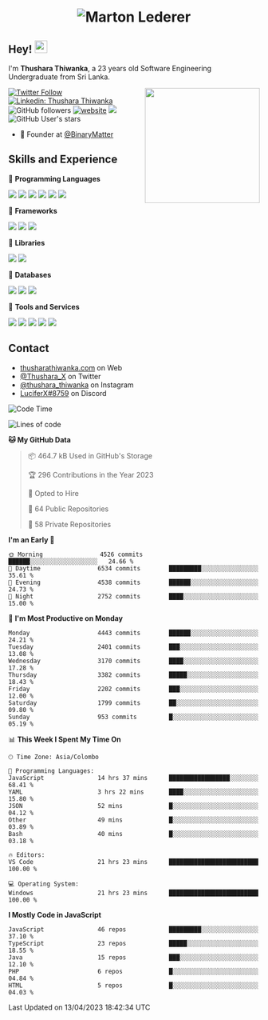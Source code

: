 <h1 align="center">
  <img src="https://raw.githubusercontent.com/ThusharaX/ThusharaX/master/name.svg" alt="Marton Lederer" />
</h1>

## Hey! <img src="https://media.giphy.com/media/hvRJCLFzcasrR4ia7z/giphy.gif" width="25px" height="25px">  
I'm <strong>Thushara Thiwanka</strong>, a 23 years old Software Engineering Undergraduate from Sri Lanka.

<img align='right' src="https://media.giphy.com/media/M9gbBd9nbDrOTu1Mqx/giphy.gif" width="230">

[![Twitter Follow](https://img.shields.io/twitter/follow/Thushara_X?label=Follow)](https://twitter.com/intent/follow?screen_name=Thushara_X)
[![Linkedin: Thushara Thiwanka](https://img.shields.io/badge/-Thushara_Thiwanaka-blue?style=flat-square&logo=Linkedin&logoColor=white&link=https://www.linkedin.com/in/thushara-thiwanka/)](https://www.linkedin.com/in/thushara-thiwanka/)
![GitHub followers](https://img.shields.io/github/followers/ThusharaX?label=Follow&style=social)
[![website](https://img.shields.io/badge/Website-46a2f1.svg?&style=flat-square&logo=Google-Chrome&logoColor=white&link=https://anmolsingh.me/)](https://thusharathiwanka.com/)
![](https://camo.githubusercontent.com/f1c00c1d3c0d9b8f4431c8082be05835cd7795233799bcef63c216d59cf4f6a0/68747470733a2f2f6b6f6d617265762e636f6d2f67687076632f3f757365726e616d653d546875736861726158267374796c653d666c617426636f6c6f723d627269676874677265656e)
![GitHub User's stars](https://img.shields.io/github/stars/ThusharaX?affiliations=OWNER%2CCOLLABORATOR%2CORGANIZATION_MEMBER&style=social)

<!-- - 🧭 Founder at [@Nano-Spark](https://github.com/Nano-Spark) -->
- 🧭 Founder at [@BinaryMatter](https://github.com/BinaryMatter)

<!-- - 👥 Core team member at [@Binary-Matter](https://github.com/Binary-Matter) and [@SLIIT-2020-June](https://github.com/SLIIT-2020-June) -->

## Skills and Experience
🔴 <strong>Programming Languages</strong>

![](https://img.shields.io/badge/Python-3776AB?style=for-the-badge&logo=python&logoColor=white)
![](https://img.shields.io/badge/C-00599C?style=for-the-badge&logo=c&logoColor=white)
![](https://img.shields.io/badge/C%2B%2B-00599C?style=for-the-badge&logo=c%2B%2B&logoColor=white)
![](https://img.shields.io/badge/JavaScript-F7DF1E?style=for-the-badge&logo=javascript&logoColor=black)
![](https://img.shields.io/badge/Java-ED8B00?style=for-the-badge&logo=java&logoColor=white)
![](https://img.shields.io/badge/PHP-777BB4?style=for-the-badge&logo=php&logoColor=white)

🔴 <strong>Frameworks</strong>

![](https://img.shields.io/badge/Django-092E20?style=for-the-badge&logo=django&logoColor=white)
![](https://img.shields.io/badge/Flask-000000?style=for-the-badge&logo=flask&logoColor=white)
![](https://img.shields.io/badge/Bootstrap-563D7C?style=for-the-badge&logo=bootstrap&logoColor=white)

🔴 <strong>Libraries</strong>

![](https://img.shields.io/badge/React-20232A?style=for-the-badge&logo=react&logoColor=61DAFB)
![](https://img.shields.io/badge/Redux-593D88?style=for-the-badge&logo=redux&logoColor=white)

🔴 <strong>Databases</strong>

![](https://img.shields.io/badge/PostgreSQL-316192?style=for-the-badge&logo=postgresql&logoColor=white)
![](	https://img.shields.io/badge/SQLite-07405E?style=for-the-badge&logo=sqlite&logoColor=white)
![](	https://img.shields.io/badge/MySQL-00000F?style=for-the-badge&logo=mysql&logoColor=white)

🔴 <strong>Tools and Services</strong>

![](https://img.shields.io/badge/Git-F05032?style=for-the-badge&logo=git&logoColor=white)
![](	https://img.shields.io/badge/Heroku-430098?style=for-the-badge&logo=heroku&logoColor=white)
![](https://img.shields.io/badge/Visual_Studio_Code-0078D4?style=for-the-badge&logo=visual%20studio%20code&logoColor=white)
![](https://img.shields.io/badge/Visual_Studio_2019-5C2D91?style=for-the-badge&logo=visual%20studio&logoColor=white)
![](https://img.shields.io/badge/firebase-ffca28?style=for-the-badge&logo=firebase&logoColor=white)

## Contact
- [thusharathiwanka.com](https://thusharathiwanka.com/) on Web
- [@Thushara_X](https://twitter.com/Thushara_X/) on Twitter
- [@thushara_thiwanka](https://www.instagram.com/thushara_thiwanka/) on Instagram
- [LuciferX#8759](./) on Discord

<!--START_SECTION:waka-->
![Code Time](http://img.shields.io/badge/Code%20Time-937%20hrs%2049%20mins-blue)

![Lines of code](https://img.shields.io/badge/From%20Hello%20World%20I%27ve%20Written-6.2%20million%20lines%20of%20code-blue)

**🐱 My GitHub Data** 

> 📦 464.7 kB Used in GitHub's Storage 
 > 
> 🏆 296 Contributions in the Year 2023
 > 
> 💼 Opted to Hire
 > 
> 📜 64 Public Repositories 
 > 
> 🔑 58 Private Repositories 
 > 
**I'm an Early 🐤** 

```text
🌞 Morning                4526 commits        ██████░░░░░░░░░░░░░░░░░░░   24.66 % 
🌆 Daytime                6534 commits        █████████░░░░░░░░░░░░░░░░   35.61 % 
🌃 Evening                4538 commits        ██████░░░░░░░░░░░░░░░░░░░   24.73 % 
🌙 Night                  2752 commits        ████░░░░░░░░░░░░░░░░░░░░░   15.00 % 
```
📅 **I'm Most Productive on Monday** 

```text
Monday                   4443 commits        ██████░░░░░░░░░░░░░░░░░░░   24.21 % 
Tuesday                  2401 commits        ███░░░░░░░░░░░░░░░░░░░░░░   13.08 % 
Wednesday                3170 commits        ████░░░░░░░░░░░░░░░░░░░░░   17.28 % 
Thursday                 3382 commits        █████░░░░░░░░░░░░░░░░░░░░   18.43 % 
Friday                   2202 commits        ███░░░░░░░░░░░░░░░░░░░░░░   12.00 % 
Saturday                 1799 commits        ██░░░░░░░░░░░░░░░░░░░░░░░   09.80 % 
Sunday                   953 commits         █░░░░░░░░░░░░░░░░░░░░░░░░   05.19 % 
```


📊 **This Week I Spent My Time On** 

```text
🕑︎ Time Zone: Asia/Colombo

💬 Programming Languages: 
JavaScript               14 hrs 37 mins      █████████████████░░░░░░░░   68.41 % 
YAML                     3 hrs 22 mins       ████░░░░░░░░░░░░░░░░░░░░░   15.80 % 
JSON                     52 mins             █░░░░░░░░░░░░░░░░░░░░░░░░   04.12 % 
Other                    49 mins             █░░░░░░░░░░░░░░░░░░░░░░░░   03.89 % 
Bash                     40 mins             █░░░░░░░░░░░░░░░░░░░░░░░░   03.18 % 

🔥 Editors: 
VS Code                  21 hrs 23 mins      █████████████████████████   100.00 % 

💻 Operating System: 
Windows                  21 hrs 23 mins      █████████████████████████   100.00 % 
```

**I Mostly Code in JavaScript** 

```text
JavaScript               46 repos            █████████░░░░░░░░░░░░░░░░   37.10 % 
TypeScript               23 repos            █████░░░░░░░░░░░░░░░░░░░░   18.55 % 
Java                     15 repos            ███░░░░░░░░░░░░░░░░░░░░░░   12.10 % 
PHP                      6 repos             █░░░░░░░░░░░░░░░░░░░░░░░░   04.84 % 
HTML                     5 repos             █░░░░░░░░░░░░░░░░░░░░░░░░   04.03 % 
```




 Last Updated on 13/04/2023 18:42:34 UTC
<!--END_SECTION:waka-->
